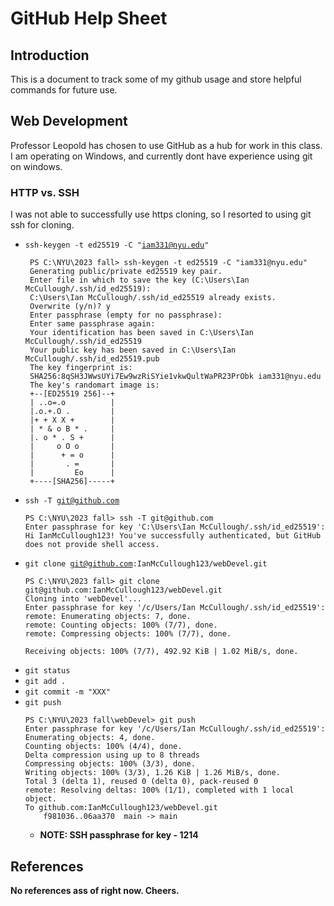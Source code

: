 # GitHub Help Sheet

## Introduction

This is a document to track some of my github usage and store helpful commands for future use.

## Web Development

Professor Leopold has chosen to use GitHub as a hub for work in this class. I am operating on Windows, and currently dont have experience using git on windows.

### HTTP vs. SSH

I was not able to successfully use https cloning, so I resorted to using git ssh for cloning. 

- <code>ssh-keygen -t ed25519 -C "iam331@nyu.edu"</code>
   ```
    PS C:\NYU\2023 fall> ssh-keygen -t ed25519 -C "iam331@nyu.edu"
    Generating public/private ed25519 key pair.
    Enter file in which to save the key (C:\Users\Ian McCullough/.ssh/id_ed25519):
    C:\Users\Ian McCullough/.ssh/id_ed25519 already exists.
    Overwrite (y/n)? y
    Enter passphrase (empty for no passphrase): 
    Enter same passphrase again:
    Your identification has been saved in C:\Users\Ian McCullough/.ssh/id_ed25519
    Your public key has been saved in C:\Users\Ian McCullough/.ssh/id_ed25519.pub
    The key fingerprint is:
    SHA256:8qSH3JWwsUYi7Ew9wzRiSYie1vkwQultWaPR23PrObk iam331@nyu.edu
    The key's randomart image is:
    +--[ED25519 256]--+
    | ..o=.o          |
    |.o.+.O .         |
    |+ + X X +        |
    | * & o B * .     |
    |. o * . S +      |
    |     o O o       |
    |      + = o      |
    |       . =       |
    |         Eo      |
    +----[SHA256]-----+
    ```
- <code>ssh -T git@github.com</code>
    ```
    PS C:\NYU\2023 fall> ssh -T git@github.com
    Enter passphrase for key 'C:\Users\Ian McCullough/.ssh/id_ed25519': 
    Hi IanMcCullough123! You've successfully authenticated, but GitHub does not provide shell access.
    ```
- <code>git clone git@github.com:IanMcCullough123/webDevel.git</code>
    ```
    PS C:\NYU\2023 fall> git clone git@github.com:IanMcCullough123/webDevel.git
    Cloning into 'webDevel'...
    Enter passphrase for key '/c/Users/Ian McCullough/.ssh/id_ed25519': 
    remote: Enumerating objects: 7, done.
    remote: Counting objects: 100% (7/7), done.
    remote: Compressing objects: 100% (7/7), done.

    Receiving objects: 100% (7/7), 492.92 KiB | 1.02 MiB/s, done.
    ```
- <code>git status</code>
- <code>git add .</code>
- <code>git commit -m "XXX"</code>
- <code>git push</code>
    ```
    PS C:\NYU\2023 fall\webDevel> git push 
    Enter passphrase for key '/c/Users/Ian McCullough/.ssh/id_ed25519': 
    Enumerating objects: 4, done.
    Counting objects: 100% (4/4), done.
    Delta compression using up to 8 threads
    Compressing objects: 100% (3/3), done.
    Writing objects: 100% (3/3), 1.26 KiB | 1.26 MiB/s, done.
    Total 3 (delta 1), reused 0 (delta 0), pack-reused 0
    remote: Resolving deltas: 100% (1/1), completed with 1 local object.
    To github.com:IanMcCullough123/webDevel.git
        f981036..06aa370  main -> main
    ```
    - <b>NOTE: SSH passphrase for key - 1214


## References

No references ass of right now. Cheers.

